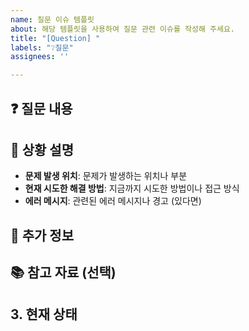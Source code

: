 ```yaml
---
name: 질문 이슈 템플릿
about: 해당 템플릿을 사용하여 질문 관련 이슈를 작성해 주세요.
title: "[Question] "
labels: "❔질문"
assignees: ''

---
```


## ❓ 질문 내용
<!--- 궁금하신 점이나 질문 내용을 간결하게 작성해 주세요. -->

## 📝 상황 설명
<!--- 질문이 발생한 상황이나 배경을 설명해 주세요.  -->

- **문제 발생 위치**: 문제가 발생하는 위치나 부분
- **현재 시도한 해결 방법**: 지금까지 시도한 방법이나 접근 방식
- **에러 메시지**: 관련된 에러 메시지나 경고 (있다면)

## 📍 추가 정보
<!--- 질문과 관련된 추가적인 정보나 참고 자료가 있다면 첨부해 주세요. -->

## 📚 참고 자료 (선택)
<!--- 질문에 도움이 될 수 있는 자료나 링크를 제공해주세요. -->
<!--- 예: 관련 문서, 코드 스니펫, 스크린샷 등 -->

## 3. 현재 상태
<!--- 질문과 관련된 현재 상황을 설명해주세요. -->
